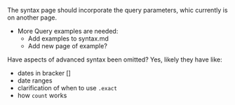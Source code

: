 The syntax page should incorporate the query parameters, whic currently is on another page.

- More Query examples are needed:
  - Add examples to syntax.md
  - Add new page of example?

Have aspects of advanced syntax been omitted? Yes, likely they have like:

- dates in bracker \[\]
- date ranges
- clarification of when to use `.exact`
- how `count` works
